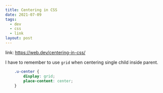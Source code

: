 ```yaml
---
title: Centering in CSS
date: 2021-07-09
tags:
  - dev
  - css
  - link
layout: post
---
```


link: https://web.dev/centering-in-css/

I have to remember to use `grid` when centering single child inside parent.

```css
    .u-center {
        display: grid;
        place-content: center;
    }
```
